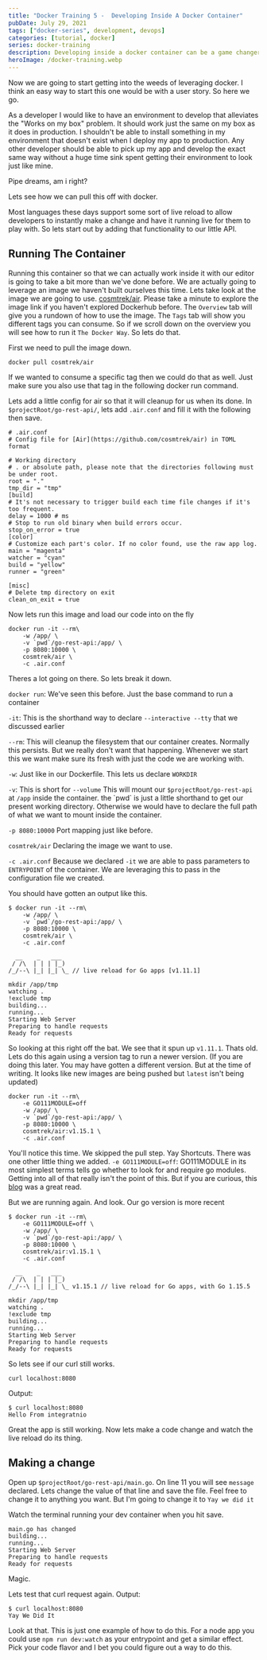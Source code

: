 ```yaml
---
title: "Docker Training 5 -  Developing Inside A Docker Container"
pubDate: July 29, 2021
tags: ["docker-series", development, devops]
categories: [tutorial, docker]
series: docker-training
description: Developing inside a docker container can be a game changer. Lets see how we can do that with our little API.
heroImage: /docker-training.webp
---
```



Now we are going to start getting into the weeds of leveraging docker. I think an easy way to start this one would be with a user story. So here we go.

As a developer I would like to have an environment to develop that alleviates the "Works on my box" problem. It should work just the same on my box as it does in production. I shouldn't be able to install something in my environment that doesn't exist when I deploy my app to production. Any other developer should be able to pick up my app and develop the exact same way without a huge time sink spent getting their environment to look just like mine.

Pipe dreams, am i right?

Lets see how we can pull this off with docker.

Most languages these days support some sort of live reload to allow developers to instantly make a change and have it running live for them to play with. So lets start out by adding that functionality to our little API.

## Running The Container

Running this container so that we can actually work inside it with our editor is going to take a bit more than we've done before. We are actually going to leverage an image we haven't built ourselves this time. Lets take look at the image we are going to use. [cosmtrek/air](https://hub.docker.com/r/cosmtrek/air). Please take a minute to explore the image link if you haven't explored Dockerhub before. The `Overview` tab will give you a rundown of how to use the image. The `Tags` tab will show you different tags you can consume. So if we scroll down on the overview you will see how to run it `The Docker Way`. So lets do that.

First we need to pull the image down.

```shell
docker pull cosmtrek/air
```

If we wanted to consume a specific tag then we could do that as well. Just make sure you also use that tag in the following docker run command.

Lets add a little config for air so that it will cleanup for us when its done. In `$projectRoot/go-rest-api/`, lets add `.air.conf` and fill it with the following then save.

```shell
# .air.conf
# Config file for [Air](https://github.com/cosmtrek/air) in TOML format

# Working directory
# . or absolute path, please note that the directories following must be under root.
root = "."
tmp_dir = "tmp"
[build]
# It's not necessary to trigger build each time file changes if it's too frequent.
delay = 1000 # ms
# Stop to run old binary when build errors occur.
stop_on_error = true
[color]
# Customize each part's color. If no color found, use the raw app log.
main = "magenta"
watcher = "cyan"
build = "yellow"
runner = "green"

[misc]
# Delete tmp directory on exit
clean_on_exit = true
```

Now lets run this image and load our code into on the fly

```shell
docker run -it --rm\
    -w /app/ \
    -v `pwd`/go-rest-api:/app/ \
    -p 8080:10000 \
    cosmtrek/air \
    -c .air.conf
```

Theres a lot going on there. So lets break it down.

`docker run`: We've seen this before. Just the base command to run a container

`-it`: This is the shorthand way to declare `--interactive --tty` that we discussed earlier

`--rm`: This will cleanup the filesystem that our container creates. Normally this persists. But we really don't want that happening. Whenever we start this we want make sure its fresh with just the code we are working with.

`-w`: Just like in our Dockerfile. This lets us declare `WORKDIR`

`-v`: This is short for `--volume` This will mount our `$projectRoot/go-rest-api` at `/app` inside the container. the \`pwd\` is just a little shorthand to get our present working directory. Otherwise we would have to declare the full path of what we want to mount inside the container.

`-p 8080:10000` Port mapping just like before.

`cosmtrek/air` Declaring the image we want to use.

`-c .air.conf` Because we declared `-it` we are able to pass parameters to `ENTRYPOINT` of the container. We are leveraging this to pass in the configuration file we created.

You should have gotten an output like this.

```shell
$ docker run -it --rm\
    -w /app/ \
    -v `pwd`/go-rest-api:/app/ \
    -p 8080:10000 \
    cosmtrek/air \
    -c .air.conf

  __    _   ___
 / /\  | | | |_)
/_/--\ |_| |_| \_ // live reload for Go apps [v1.11.1]

mkdir /app/tmp
watching .
!exclude tmp
building...
running...
Starting Web Server
Preparing to handle requests
Ready for requests
```

So looking at this right off the bat. We see that it spun up `v1.11.1`. Thats old. Lets do this again using a version tag to run a newer version. (If you are doing this later. You may have gotten a different version. But at the time of writing. It looks like new images are being pushed but `latest` isn't being updated)

```shell
docker run -it --rm\
    -e GO111MODULE=off
    -w /app/ \
    -v `pwd`/go-rest-api:/app/ \
    -p 8080:10000 \
    cosmtrek/air:v1.15.1 \
    -c .air.conf

```

You'll notice this time. We skipped the pull step. Yay Shortcuts. There was one other little thing we added.
`-e GO111MODULE=off`: GO111MODULE in its most simplest terms tells go whether to look for and require go modules. Getting into all of that really isn't the point of this. But if you are curious, this [blog](https://dev.to/maelvls/why-is-go111module-everywhere-and-everything-about-go-modules-24k) was a great read.

But we are running again. And look. Our go version is more recent

```shell
$ docker run -it --rm\
    -e GO111MODULE=off \
    -w /app/ \
    -v `pwd`/go-rest-api:/app/ \
    -p 8080:10000 \
    cosmtrek/air:v1.15.1 \
    -c .air.conf

  __    _   ___
 / /\  | | | |_)
/_/--\ |_| |_| \_ v1.15.1 // live reload for Go apps, with Go 1.15.5

mkdir /app/tmp
watching .
!exclude tmp
building...
running...
Starting Web Server
Preparing to handle requests
Ready for requests
```

So lets see if our curl still works.

```shell
curl localhost:8080
```

Output:

```shell
$ curl localhost:8080
Hello From integratnio
```

Great the app is still working. Now lets make a code change and watch the live reload do its thing.

## Making a change

Open up `$projectRoot/go-rest-api/main.go`. On line 11 you will see `message` declared. Lets change the value of that line and save the file. Feel free to change it to anything you want. But I'm going to change it to `Yay we did it`

Watch the terminal running your dev container when you hit save.

```shell
main.go has changed
building...
running...
Starting Web Server
Preparing to handle requests
Ready for requests
```

Magic.

Lets test that curl request again.
Output:

```shell
$ curl localhost:8080
Yay We Did It
```

Look at that. This is just one example of how to do this. For a node app you could use `npm run dev:watch` as your entrypoint and get a similar effect. Pick your code flavor and I bet you could figure out a way to do this.
